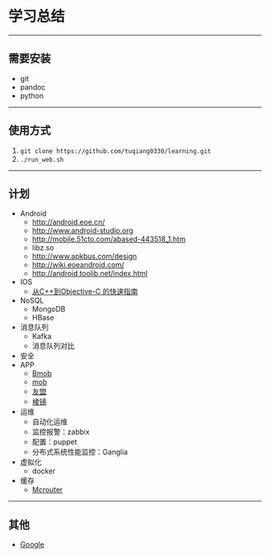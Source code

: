 # 学习总结 #

--------------------------------------------------------------------------------

## 需要安装 ##
+ git
+ pandoc
+ python

--------------------------------------------------------------------------------

## 使用方式 ##
1. `git clone https://github.com/tuqiang0330/learning.git`
2. `./run_web.sh`

--------------------------------------------------------------------------------

## 计划 ##
+ Android
    - <http://android.eoe.cn/>
    - <http://www.android-studio.org>
    - <http://mobile.51cto.com/abased-443518_1.htm>
    - libz.so
    - <http://www.apkbus.com/design>
    - <http://wiki.eoeandroid.com/>
    - <http://android.toolib.net/index.html>
+ IOS
    - [从C++到Objective-C 的快速指南](http://www.oschina.net/translate/from-cplusplus-to-objective-c-a-quick-guide)
+ NoSQL
    - MongoDB
    - HBase
+ 消息队列
    - Kafka
    - 消息队列对比
+ 安全
+ APP
    - [Bmob](http://www.codenow.cn/)
    - [mob](http://mob.com/)
    - [友盟](http://www.umeng.com/)
    - [棱镜](http://www.ljsdk.com/)
+ 运维
    - 自动化运维
    - 监控报警：zabbix
    - 配置：puppet
    - 分布式系统性能监控：Ganglia
+ 虚拟化
    - docker
+ 缓存
    - [Mcrouter](https://github.com/facebook/mcrouter)

--------------------------------------------------------------------------------

## 其他 ##
+ [Google](http://64.233.167.104/)
